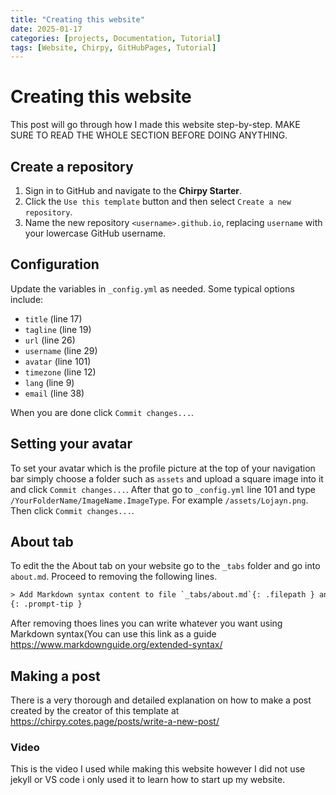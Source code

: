 ```yaml
---
title: "Creating this website"
date: 2025-01-17
categories: [projects, Documentation, Tutorial]
tags: [Website, Chirpy, GitHubPages, Tutorial]
---
```

# Creating this website
This post will go through how I made this website step-by-step. MAKE SURE TO READ THE WHOLE SECTION BEFORE DOING ANYTHING.

## Create a repository
1. Sign in to GitHub and navigate to the **Chirpy Starter**.
2. Click the `Use this template` button and then select `Create a new repository`.
3. Name the new repository `<username>.github.io`, replacing `username` with your lowercase GitHub username.


## Configuration

Update the variables in `_config.yml` as needed. Some typical options include:

* `title` (line 17)
* `tagline` (line 19)
* `url` (line 26)
* `username` (line 29)
* `avatar` (line 101)
* `timezone` (line 12)
* `lang` (line 9)
* `email` (line 38)

When you are done click `Commit changes...`.

## Setting your avatar
To set your avatar which is the profile picture at the top of your navigation bar simply choose a folder such as `assets` and upload a square image into it and click `Commit changes...`. After that go to `_config.yml` line 101 and type `/YourFolderName/ImageName.ImageType`. For example `/assets/Lojayn.png`. Then click `Commit changes...`.

## About tab
To edit the the About tab on your website go to the `_tabs` folder and go into `about.md`. Proceed to removing the following lines.
```html
> Add Markdown syntax content to file `_tabs/about.md`{: .filepath } and it will show up on this page.
{: .prompt-tip }
```
After removing thoes lines you can write whatever you want using Markdown syntax(You can use this link as a guide <https://www.markdownguide.org/extended-syntax/>

## Making a post

There is a very thorough and detailed explanation on how to make a post created by the creator of this template at <https://chirpy.cotes.page/posts/write-a-new-post/>

### Video
This is the video I used while making this website however I did not use jekyll or VS code i only used it to learn how to start up my website.
